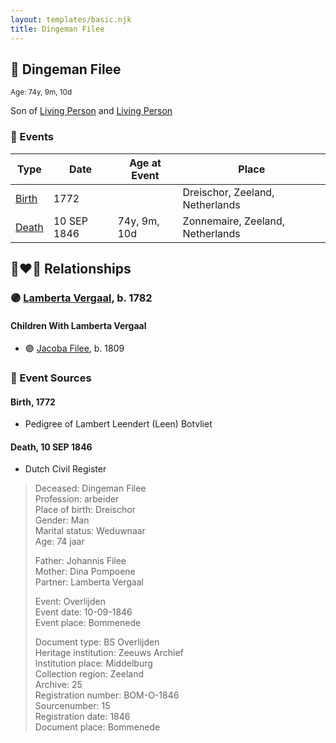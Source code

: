 ```yaml
---
layout: templates/basic.njk
title: Dingeman Filee
---
```

## 🔵 Dingeman Filee
<small>Age: 74y, 9m, 10d</small>

Son of [Living Person](/people/3/39514400) and [Living Person](/people/6/69144502)

### 📆 Events

Type | Date | Age at Event | Place
------ | ------ | ------ | ------
[Birth](#event-event-2) | 1772 |  | Dreischor, Zeeland, Netherlands
[Death](#event-event-3) | 10 SEP 1846 | 74y, 9m, 10d | Zonnemaire, Zeeland, Netherlands

## 👩‍❤️‍👨 Relationships

### 🟣 [Lamberta Vergaal](/people/9/91282624), b. 1782

#### Children With Lamberta Vergaal
* 🟣 [Jacoba Filee](/people/2/24768838), b. 1809
### 📰 Event Sources

#### <a id="event-event-2"></a> Birth, 1772
* Pedigree of Lambert Leendert (Leen) Botvliet

#### <a id="event-event-3"></a> Death, 10 SEP 1846
* Dutch Civil Register
>   
  > Deceased: Dingeman Filee  
  > Profession: arbeider  
  > Place of birth: Dreischor  
  > Gender: Man  
  > Marital status: Weduwnaar  
  > Age: 74 jaar  
  >   
  > Father: Johannis Filee  
  > Mother: Dina Pompoene  
  > Partner: Lamberta Vergaal  
  >   
  > Event: Overlijden  
  > Event date: 10-09-1846  
  > Event place: Bommenede  
  >   
  > Document type: BS Overlijden  
  > Heritage institution: Zeeuws Archief  
  > Institution place: Middelburg  
  > Collection region: Zeeland  
  > Archive: 25  
  > Registration number: BOM-O-1846  
  > Sourcenumber: 15  
  > Registration date: 1846  
  > Document place: Bommenede